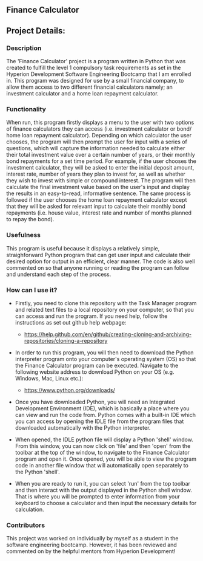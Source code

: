 ## Finance Calculator  

## Project Details:

### Description

The 'Finance Calculator' project is a program written in Python that was created to fulfill the level 1 compulsory task requirements as set in the Hyperion Development Software Engineering Bootcamp
that I am enrolled in. This program was designed for use by a small financial company, to allow them access to two different financial calculators namely; an investment calculator and a 
home loan repayment calculator.

### Functionality

When run, this program firstly displays a menu to the user with two options of finance calculators they can access (i.e. investment calculator or bond/ home loan repayment calculator). 
Depending on which calculator the user chooses, the program will then prompt the user for input with a series of questions, which will capture the information needed to calculate either their total investment value over a certain number of years, or their monthly bond repayments for a set time period. 
For example, if the user chooses the investment calculator, they will be asked to enter the initial deposit amount, interest rate, number of years they plan to invest for, as well as whether they wish to invest with simple or compound interest.
The program will then calculate the final investment value based on the user's input and display the results in an easy-to-read, informative sentence.
The same process is followed if the user chooses the home loan repayment calculator except that they will be asked for relevant input to calculate their monthly bond repayments (i.e. house value, interest rate and number of months planned to repay the bond).

### Usefulness

This program is useful because it displays a relatively simple, straighforward Python program that can get user input and calculate their desired option for output in an efficient, clear manner.
The code is also well commented on so that anyone running or reading the program can follow and understand each step of the process.

### How can I use it?
* Firstly, you need to clone this repository with the Task Manager program and related text files to a local repository on your computer, so that you can access and run the program.
If you need help, follow the instructions as set out github help webpage: 

  * https://help.github.com/en/github/creating-cloning-and-archiving-repositories/cloning-a-repository

* In order to run this program, you will then need to download the Python interpreter program onto your computer's operating system (OS) so that the Finance Calculator program can be executed.
Navigate to the following website address to download Python on your OS (e.g. Windows, Mac, Linux etc.):
  
  * https://www.python.org/downloads/

* Once you have downloaded Python, you will need an Integrated Development Environment (IDE), which is basically a place where you can view and run the code from. 
Python comes with a built-in IDE which you can access by opening the IDLE file from the program files that downloaded automatically with the Python interpreter.
* When opened, the IDLE python file will display a Python 'shell' window. From this window, you can now click on 'file' and then 'open' from the toolbar at the top of the window, to navigate to the Finance Calculator program and open it.
Once opened, you will be able to view the program code in another file window that will automatically open separately to the Python 'shell'. 
* When you are ready to run it, you can select 'run' from the top toolbar and then interact with the output displayed in the Python shell window. 
That is where you will be prompted to enter information from your keyboard to choose a calculator and then input the necessary details for calculation.

### Contributors

This project was worked on individually by myself as a student in the software engineering bootcamp. However, it has been reviewed and commented on by the helpful mentors from Hyperion Development!
